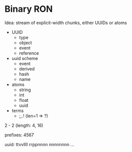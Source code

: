 # Binary RON

Idea: stream of explicit-width chunks, either UUIDs or atoms

* UUID
    * type
    * object
    * event
    * reference
* uuid scheme
    * event
    * derived
    * hash
    * name
* atoms
    * string
    * int
    * float
    * uuid
* terms
    * ;,.! (len=1 => ?)
 
2 - 2 (length: 4, 16)

prefixes: 4567

uuid: ttvvllll rrppnnnn nnnnnnnn ...
